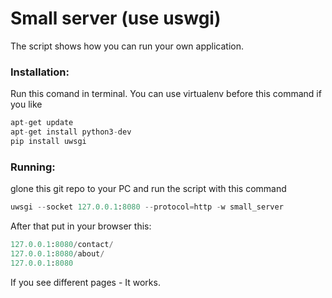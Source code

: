 # Small server (use uswgi)

The script shows how you can run your own application.

### Installation:
Run this comand in terminal.
You can use virtualenv before this command if you like
```python
apt-get update
apt-get install python3-dev
pip install uwsgi
```

### Running:
glone this git repo to your PC
and run the script with this command

```python
uwsgi --socket 127.0.0.1:8080 --protocol=http -w small_server
```

After that put in your browser this:
```python
127.0.0.1:8080/contact/
127.0.0.1:8080/about/
127.0.0.1:8080
```
If you see different pages - It works.
